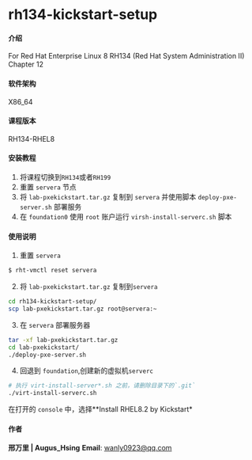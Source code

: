 # rh134-kickstart-setup

#### 介绍
For Red Hat Enterprise Linux 8  RH134 (Red Hat System Administration II) Chapter 12

#### 软件架构
X86_64


#### 课程版本
RH134-RHEL8
#### 安装教程

1.  将课程切换到`RH134`或者`RH199`
2.  重置 `servera` 节点
3.  将 `lab-pxekickstart.tar.gz` 复制到 `servera` 并使用脚本 `deploy-pxe-server.sh` 部署服务
4.  在 `foundation0` 使用 `root` 账户运行 `virsh-install-serverc.sh` 脚本

#### 使用说明

1.  重置 `servera`
```bash
$ rht-vmctl reset servera
```
2.  将 `lab-pxekickstart.tar.gz` 复制到`servera`
```bash
cd rh134-kickstart-setup/
scp lab-pxekickstart.tar.gz root@servera:~
```
3. 在 `servera` 部署服务器
```bash
tar -xf lab-pxekickstart.tar.gz
cd lab-pxekickstart/
./deploy-pxe-server.sh
```
4. 回退到 `foundation`,创建新的虚拟机`serverc`
 ```bash
 # 执行 virt-install-server*.sh 之前，请删除目录下的`.git`
 ./virt-install-serverc.sh
 ```
 在打开的 `console` 中，选择**Install RHEL8.2 by Kickstart*

#### 作者
**邢万里 | Augus_Hsing**
**Email**: <a href="mailto:wanly0923@qq.com">wanly0923@qq.com</a>
